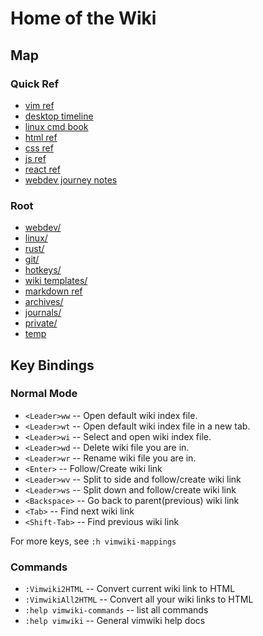 # Home of the Wiki

## Map

### Quick Ref

- [vim ref](./linux/vim/vimref.mkdn)
- [desktop timeline](journals/desktop-timeline.mkdn)
- [linux cmd book](linux/cmd/linux-cmd-book.mkdn)
- [html ref](webdev/html/htmlref.mkdn)
- [css ref](webdev/css/cssref.mkdn)
- [js ref](webdev/js/jsref.mkdn)
- [react ref](webdev/react/reactref.mkdn)
- [webdev journey notes](webdev/notes/index.mkdn)

### Root

- [webdev/](webdev/index.mkdn)
- [linux/](linux/index.mkdn)
- [rust/](rust/index.mkdn)
- [git/](git/index.mkdn)
- [hotkeys/](hotkeys/index.mkdn)
- [wiki templates/](wikitemplates/index.mkdn)
- [markdown ref](markdown.md)
- [archives/](archives/index.mkdn)
- [journals/](journals/index.mkdn)
- [private/](private/index.mkdn)
- [temp](tempref.mkdn)

## Key Bindings

### Normal Mode

- `<Leader>ww` -- Open default wiki index file.
- `<Leader>wt` -- Open default wiki index file in a new tab.
- `<Leader>wi` -- Select and open wiki index file.
- `<Leader>wd` -- Delete wiki file you are in.
- `<Leader>wr` -- Rename wiki file you are in.
- `<Enter>` -- Follow/Create wiki link
- `<Leader>wv` -- Split to side and follow/create wiki link
- `<Leader>ws` -- Split down and follow/create wiki link
- `<Backspace>` -- Go back to parent(previous) wiki link
- `<Tab>` -- Find next wiki link
- `<Shift-Tab>` -- Find previous wiki link

For more keys, see `:h vimwiki-mappings`

### Commands

- `:Vimwiki2HTML` -- Convert current wiki link to HTML
- `:VimwikiAll2HTML` -- Convert all your wiki links to HTML
- `:help vimwiki-commands` -- list all commands
- `:help vimwiki` -- General vimwiki help docs
